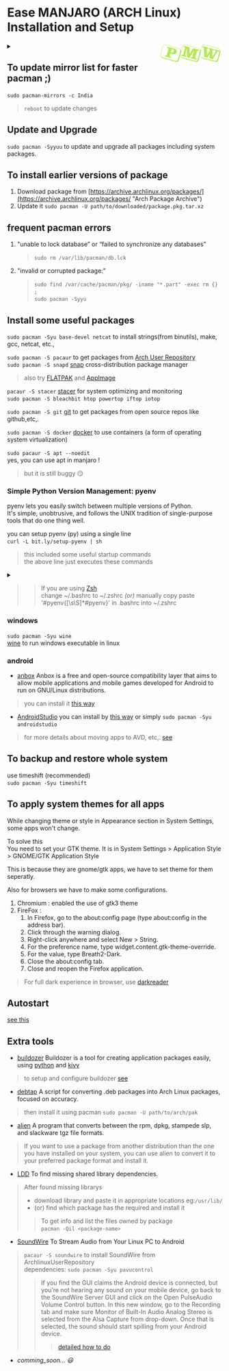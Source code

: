 # Ease MANJARO (ARCH Linux) Installation and Setup

<details>
    <summary>
        <img src="https://raw.githubusercontent.com/nkpro2000sr/man-manjaro/master/_static/img/pwm.png" align="right" height="50" width="150"
             title="Install manjaro '/WithWin'dows and '/AlsoPrime'OS">
    </summary>
    <div align="right"> <br>
    <h3>PrimeOS | Manjaro | Windows</h3>
    <p>Install manjaro <a href="https://nkpro2000sr.github.io/man-manjaro/WithWin">/WithWin</a>dows and
        <a href="https://nkpro2000sr.github.io/man-manjaro/AlsoPrime">/AlsoPrime</a>OS</p>
    </div>
</details>

## To update mirror list for faster pacman ;)
`sudo pacman-mirrors -c India`
> `reboot` to update changes

## Update and Upgrade 
`sudo pacman -Syyuu` to update and upgrade all packages including system packages.

## To install earlier versions of package
1. Download package from [https://archive.archlinux.org/packages/](https://archive.archlinux.org/packages/ "Arch Package Archive")
2. Update it `sudo pacman -U path/to/downloaded/package.pkg.tar.xz`  

## frequent pacman errors
1. "unable to lock database” or “failed to synchronize any databases”
   > `sudo rm /var/lib/pacman/db.lck`
2. "invalid or corrupted package:"
   > `sudo find /var/cache/pacman/pkg/ -iname "*.part" -exec rm {} ;`  
   > `sudo pacman -Syyu`

## Install some useful packages
`sudo pacman -Syu base-devel netcat` to install strings(from binutils), make, gcc, netcat, etc.,  

`sudo pacman -S pacaur` to get packages from [Arch User Repository](https://aur.archlinux.org/ "https://aur.archlinux.org/")  
`sudo pacman -S snapd` [snap](https://snapcraft.io/ "One build for all Linux and IoT") cross-distribution package manager  
> also try [FLATPAK](https://flatpak.org/ "Linux cross-distribution application sandboxing and distribution framework") 
and [AppImage](https://appimage.org/ "Download an application, make it executable, and run! No need to install")

`pacaur -S stacer` [stacer](https://oguzhaninan.github.io/Stacer-Web/ "https://github.com/oguzhaninan/Stacer") for system optimizing and monitoring  
`sudo pacman -S bleachbit htop powertop iftop iotop`  

`sudo pacman -S git` [git](https://git-scm.com/ "https://git-scm.com/") to get packages from open source repos like github,etc,.

`sudo pacman -S docker` [docker](https://www.docker.com/ "https://www.docker.com/") to use containers (a form of operating system virtualization)

`sudo pacaur -S apt --noedit`  
yes, you can use apt in manjaro !  
> but it is still buggy :smirk:  

### Simple Python Version Management: pyenv  
pyenv lets you easily switch between multiple versions of Python.  
It's simple, unobtrusive, and follows the UNIX tradition of single-purpose tools that do one thing well.

you can setup pyenv (py) using a single line  
`curl -L bit.ly/setup-pyenv | sh`
> this included some useful startup commands  
> the above line just executes these commands

<details>
<summary></summary>
<script src="https://gist.github.com/nkpro2000sr/53049a2372a6e2ba2cc779b98b33c975.js"></script>  
</details>

>> If you are using [Zsh](https://www.zsh.org/ "Zsh is a shell designed for interactive use")  
>> change ~/.bashrc to ~/.zshrc *(or)* manually copy paste '#pyenv{[\s\S]\*#pyenv}' in .bashrc into ~/.zshrc  

### windows
`sudo pacman -Syu wine`  
[wine](https://www.winehq.org/ "https://www.winehq.org/") to run windows executable in linux

### android
* [anbox](https://anbox.io/ "https://anbox.io/") Anbox is a free and open-source compatibility layer that aims to allow mobile applications and mobile games developed for Android to run on GNU/Linux distributions.
> you can install it [this way](https://forum.manjaro.org/t/running-android-applications-on-arch-using-anbox/53332 "to install anbox")  
* [AndroidStudio](https://developer.android.com/studio "https://developer.android.com/studio") you can install by [this way](https://linuxconfig.org/how-to-install-android-studio-on-manjaro-18-linux "to install AndroidStudio") or simply `sudo pacman -Syu androidstudio`
> for more details about moving apps to AVD, etc,. [see](/man-manjaro/AndroidStudio)

## To backup and restore whole system 
use timeshift (recommended)  
`sudo pacman -Syu timeshift`

## To apply system themes for all apps
While changing theme or style in Appearance section in System Settings,
some apps won't change.

To solve this  
You need to set your GTK theme. It is in System Settings > Application Style > GNOME/GTK Application Style

This is because they are gnome/gtk apps, we have to set theme for them seperatly.

Also for browsers we have to make some configurations.

1. Chromium : enabled the use of gtk3 theme
2. FireFox : 
    1. In Firefox, go to the about:config page (type about:config in the address bar).
    2. Click through the warning dialog.
    3. Right-click anywhere and select New > String.
    4. For the preference name, type widget.content.gtk-theme-override.
    5. For the value, type Breath2-Dark.
    6. Close the about:config tab.
    7. Close and reopen the Firefox application.

> For full dark experience in browser, use [darkreader](https://darkreader.org/ "Extension for Browser")

## Autostart
[see this](https://wiki.archlinux.org/index.php/XDG_Autostart "in wiki.archlinux")

## Extra tools
* [buildozer](https://github.com/kivy/buildozer "github") Buildozer is a tool for creating application packages easily, using [python](https://www.python.org/ "https://www.python.org/") and [kivy](https://kivy.org "https://kivy.org")  
> to setup and configure buildozer [see](/man-manjaro/buildozer)
* [debtap](https://github.com/helixarch/debtap "DEB To Arch \(Linux\) Package") A script for converting .deb packages into Arch Linux packages, focused on accuracy.
> then install it using pacman `sudo pacman -U path/to/arch/pak`
* [alien](https://github.com/mildred/alien "Package converter .many -> .deb") A program that converts between the rpm, dpkg, stampede slp, and slackware tgz file formats.
> If you want to use a package from another distribution than the one you have installed on your system, you can use alien to convert it to your preferred package format and install it.
* [LDD](https://linoxide.com/linux-command/ldd-command-examples-linux/ "List Dynamic Dependencies") To find missing shared library dependencies.
> After found missing librarys
> * download library and paste it in appropriate locations eg:`/usr/lib/`
> * (or) find which package has the required and install it
>> To get info and list the files owned by package  
>> `pacman -Qil <package-name>`
* [SoundWire](http://georgielabs.net/ "HomePage") To Stream Audio from Your Linux PC to Android
> `pacaur -S soundwire` to install SoundWire from ArchlinuxUserRepository  
> dependencies: `sudo pacman -Syu pavucontrol`  
>> If you find the GUI claims the Android device is connected, but you’re not hearing any sound on your mobile device,
>> go back to the SoundWire Server GUI and click on the Open PulseAudio Volume Control button.
>> In this new window, go to the Recording tab and make sure Monitor of Built-In Audio Analog Stereo is selected from the Alsa Capture from drop-down.
>> Once that is selected, the sound should start spilling from your Android device.
>>> [detailed how to do](https://www.linux.com/topic/desktop/how-stream-audio-your-linux-pc-android/ "more details")
* *comming_soon... :smiley:*
